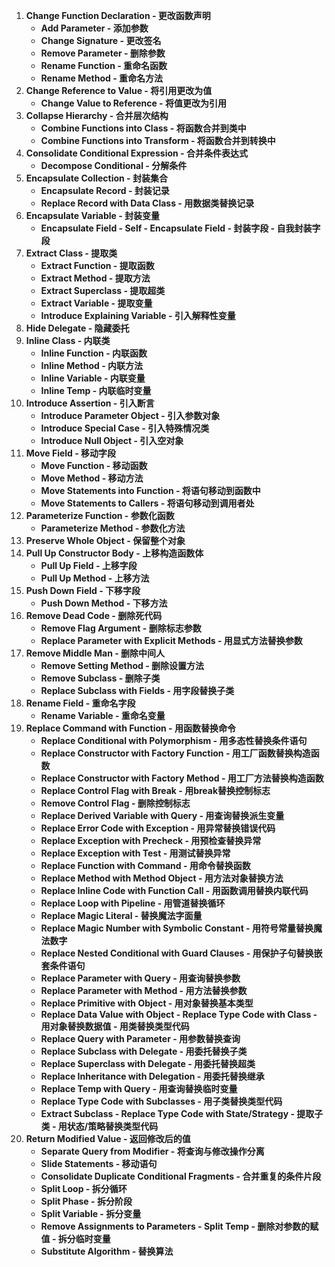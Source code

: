 1. **Change Function Declaration - 更改函数声明**
    - **Add Parameter - 添加参数**
    - **Change Signature - 更改签名**
    - **Remove Parameter - 删除参数**
    - **Rename Function - 重命名函数**
    - **Rename Method - 重命名方法**
2. **Change Reference to Value - 将引用更改为值**
    - **Change Value to Reference - 将值更改为引用**
3. **Collapse Hierarchy - 合并层次结构**
    - **Combine Functions into Class - 将函数合并到类中**
    - **Combine Functions into Transform - 将函数合并到转换中**
4. **Consolidate Conditional Expression - 合并条件表达式**
    - **Decompose Conditional - 分解条件**
5. **Encapsulate Collection - 封装集合**
    - **Encapsulate Record - 封装记录**
    - **Replace Record with Data Class - 用数据类替换记录**
6. **Encapsulate Variable - 封装变量**
    - **Encapsulate Field - Self - Encapsulate Field - 封装字段 - 自我封装字段**
7. **Extract Class - 提取类**
    - **Extract Function - 提取函数**
    - **Extract Method - 提取方法**
    - **Extract Superclass - 提取超类**
    - **Extract Variable - 提取变量**
    - **Introduce Explaining Variable - 引入解释性变量**
8. **Hide Delegate - 隐藏委托**
9. **Inline Class - 内联类**
   - **Inline Function - 内联函数**
   - **Inline Method - 内联方法**
   - **Inline Variable - 内联变量**
   - **Inline Temp - 内联临时变量**
10. **Introduce Assertion - 引入断言**
    - **Introduce Parameter Object - 引入参数对象**
    - **Introduce Special Case - 引入特殊情况类**
    - **Introduce Null Object - 引入空对象**
11. **Move Field - 移动字段**
    - **Move Function - 移动函数**
    - **Move Method - 移动方法**
    - **Move Statements into Function - 将语句移动到函数中**
    - **Move Statements to Callers - 将语句移动到调用者处**
12. **Parameterize Function - 参数化函数**
    - **Parameterize Method - 参数化方法**
13. **Preserve Whole Object - 保留整个对象**
14. **Pull Up Constructor Body - 上移构造函数体**
    - **Pull Up Field - 上移字段**
    - **Pull Up Method - 上移方法**
15. **Push Down Field - 下移字段**
    - **Push Down Method - 下移方法**
16. **Remove Dead Code - 删除死代码**
    - **Remove Flag Argument - 删除标志参数**
    - **Replace Parameter with Explicit Methods - 用显式方法替换参数**
17. **Remove Middle Man - 删除中间人**
    - **Remove Setting Method - 删除设置方法**
    - **Remove Subclass - 删除子类**
    - **Replace Subclass with Fields - 用字段替换子类**
18. **Rename Field - 重命名字段**
    - **Rename Variable - 重命名变量**
19. **Replace Command with Function - 用函数替换命令**
    - **Replace Conditional with Polymorphism - 用多态性替换条件语句**
    - **Replace Constructor with Factory Function - 用工厂函数替换构造函数**
    - **Replace Constructor with Factory Method - 用工厂方法替换构造函数**
    - **Replace Control Flag with Break - 用break替换控制标志**
    - **Remove Control Flag - 删除控制标志**
    - **Replace Derived Variable with Query - 用查询替换派生变量**
    - **Replace Error Code with Exception - 用异常替换错误代码**
    - **Replace Exception with Precheck - 用预检查替换异常**
    - **Replace Exception with Test - 用测试替换异常**
    - **Replace Function with Command - 用命令替换函数**
    - **Replace Method with Method Object - 用方法对象替换方法**
    - **Replace Inline Code with Function Call - 用函数调用替换内联代码**
    - **Replace Loop with Pipeline - 用管道替换循环**
    - **Replace Magic Literal - 替换魔法字面量**
    - **Replace Magic Number with Symbolic Constant - 用符号常量替换魔法数字**
    - **Replace Nested Conditional with Guard Clauses - 用保护子句替换嵌套条件语句**
    - **Replace Parameter with Query - 用查询替换参数**
    - **Replace Parameter with Method - 用方法替换参数**
    - **Replace Primitive with Object - 用对象替换基本类型**
    - **Replace Data Value with Object - Replace Type Code with Class - 用对象替换数据值 - 用类替换类型代码**
    - **Replace Query with Parameter - 用参数替换查询**
    - **Replace Subclass with Delegate - 用委托替换子类**
    - **Replace Superclass with Delegate - 用委托替换超类**
    - **Replace Inheritance with Delegation - 用委托替换继承**
    - **Replace Temp with Query - 用查询替换临时变量**
    - **Replace Type Code with Subclasses - 用子类替换类型代码**
    - **Extract Subclass - Replace Type Code with State/Strategy - 提取子类 - 用状态/策略替换类型代码**
20. **Return Modified Value - 返回修改后的值**
    - **Separate Query from Modifier - 将查询与修改操作分离**
    - **Slide Statements - 移动语句**
    - **Consolidate Duplicate Conditional Fragments - 合并重复的条件片段**
    - **Split Loop - 拆分循环**
    - **Split Phase - 拆分阶段**
    - **Split Variable - 拆分变量**
    - **Remove Assignments to Parameters - Split Temp - 删除对参数的赋值 - 拆分临时变量**
    - **Substitute Algorithm - 替换算法**